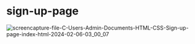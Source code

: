 # sign-up-page
![screencapture-file-C-Users-Admin-Documents-HTML-CSS-Sign-up-page-index-html-2024-02-06-03_00_07](https://github.com/Kathiriyameet/sign-up-page/assets/156814975/c7f6bd4c-4f15-42fd-acfc-e603dba6c13a)
